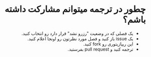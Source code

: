 <div dir="rtl">

# چطور در ترجمه میتوانم مشارکت داشته باشم؟

- یک فصلی که در وضعیت "رزرو نشد" قرار دارد رو انتخاب کنید.
- یک issue باز کنید و فصل مورد نظرتون رو اونجا اعلام کنید.
- این ریپازیتوری رو fork کنید.
- ترجمه کنید و pull request بفرستید.
  
 </div>
